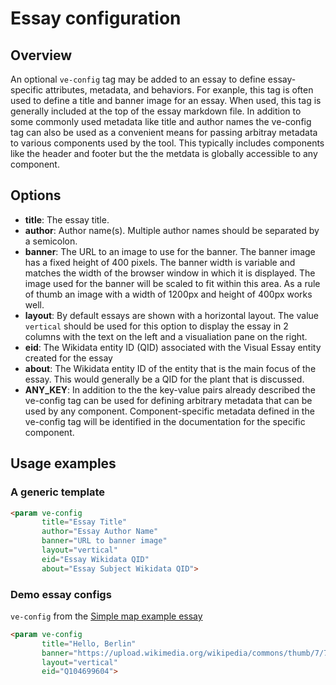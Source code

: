 <param ve-config title="Documentation" component="default" class="documentation" fixed-header>

# Essay configuration

## Overview

An optional `ve-config` tag may be added to an essay to define essay-specific attributes, metadata, and behaviors.  For exanple, this tag is often used to define a title and banner image for an essay.  When used, this tag is generally included at the top of the essay markdown file.  In addition to some commonly used metadata like title and author names the ve-config tag can also be used as a convenient means for passing arbitray metadata to various components used by the tool.  This typically includes components like the header and footer but the the metdata is globally accessible to any component.

## Options

- __title__:  The essay title.
- __author__:  Author name(s).  Multiple author names should be separated by a semicolon.
- __banner__:  The URL to an image to use for the banner.  The banner image has a fixed height of 400 pixels.  The banner width is variable and matches the width of the browser window in which it is displayed.  The image used for the banner will be scaled to fit within this area.  As a rule of thumb an image with a width of 1200px and height of 400px works well.
- __layout__:  By default essays are shown with a horizontal layout.  The value `vertical` should be used for this option to display the essay in 2 columns with the text on the left and a visualiation pane on the right.
- __eid__:  The Wikidata entity ID (QID) associated with the Visual Essay entity created for the essay
- __about__:  The Wikidata entity ID of the entity that is the main focus of the essay.  This would generally be a QID for the plant that is discussed.
- __ANY_KEY__:  In addition to the the key-value pairs already described the ve-config tag can be used for defining arbitrary metadata that can be used by any component.  Component-specific metadata defined in the ve-config tag will be identified in the documentation for the specific component.

## Usage examples

### A generic template

```html
<param ve-config
       title="Essay Title"
       author="Essay Author Name"
       banner="URL to banner image"
       layout="vertical"
       eid="Essay Wikidata QID"
       about="Essay Subject Wikidata QID">
```

### Demo essay configs

`ve-config` from the [Simple map example essay](/samples/simple-map.md)

```html
<param ve-config
       title="Hello, Berlin"
       banner="https://upload.wikimedia.org/wikipedia/commons/thumb/7/75/WorldMap-A_with_Frame.png/1024px-WorldMap-A_with_Frame.png"
       layout="vertical"
       eid="Q104699604">
```
